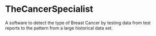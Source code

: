 # TheCancerSpecialist
A software to detect the type of Breast Cancer by testing data from test reports to the pattern from a large historical data set.
